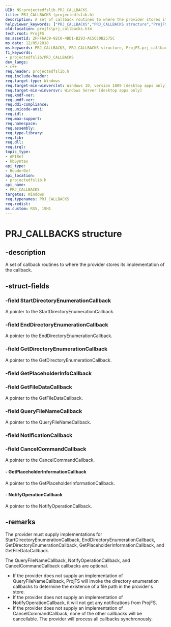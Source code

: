 ```yaml
---
UID: NS:projectedfslib.PRJ_CALLBACKS
title: PRJ_CALLBACKS (projectedfslib.h)
description: A set of callback routines to where the provider stores its implementation of the callback.helpviewer_keywords: ["PRJ_CALLBACKS","PRJ_CALLBACKS structure","ProjFS.prj_callbacks","projectedfslib/PRJ_CALLBACKS"]
old-location: projfs\prj_callbacks.htm
tech.root: ProjFS
ms.assetid: 2FFF6A39-92C0-4BD1-B293-AC5650B2575C
ms.date: 12/05/2018
ms.keywords: PRJ_CALLBACKS, PRJ_CALLBACKS structure, ProjFS.prj_callbacks, projectedfslib/PRJ_CALLBACKS
f1_keywords:
- projectedfslib/PRJ_CALLBACKS
dev_langs:
- c++
req.header: projectedfslib.h
req.include-header: 
req.target-type: Windows
req.target-min-winverclnt: Windows 10, version 1809 [desktop apps only]
req.target-min-winversvr: Windows Server [desktop apps only]
req.kmdf-ver: 
req.umdf-ver: 
req.ddi-compliance: 
req.unicode-ansi: 
req.idl: 
req.max-support: 
req.namespace: 
req.assembly: 
req.type-library: 
req.lib: 
req.dll: 
req.irql: 
topic_type:
- APIRef
- kbSyntax
api_type:
- HeaderDef
api_location:
- projectedfslib.h
api_name:
- PRJ_CALLBACKS
targetos: Windows
req.typenames: PRJ_CALLBACKS
req.redist: 
ms.custom: RS5, 19H1
---
```


# PRJ_CALLBACKS structure


## -description


A set of callback routines to where the provider stores its implementation of the callback.


## -struct-fields




### -field StartDirectoryEnumerationCallback

A pointer to the StartDirectoryEnumerationCallback.


### -field EndDirectoryEnumerationCallback

A pointer to the EndDirectoryEnumerationCallback.


### -field GetDirectoryEnumerationCallback

A pointer to the GetDirectoryEnumerationCallback.


### -field GetPlaceholderInfoCallback

 


### -field GetFileDataCallback

A pointer to the GetFileDataCallback.


### -field QueryFileNameCallback

A pointer to the QueryFileNameCallback.


### -field NotificationCallback

 


### -field CancelCommandCallback

A pointer to the CancelCommandCallback.


#### - GetPlaceholderInformationCallback

A pointer to the GetPlaceholderInformationCallback.


#### - NotifyOperationCallback

A pointer to the NotifyOperationCallback.


## -remarks



The provider must supply implementations for StartDirectoryEnumerationCallback, EndDirectoryEnumerationCallback, GetDirectoryEnumerationCallback, GetPlaceholderInformationCallback, and GetFileDataCallback. 



The QueryFileNameCallback, NotifyOperationCallback, and CancelCommandCallback callbacks are optional.

<ul>
<li>If the provider does not supply an implementation of QueryFileNameCallback, ProjFS will invoke the directory enumeration callbacks to determine the existence of a file path in the provider's store.</li>
<li>If the provider does not supply an implementation of NotifyOperationCallback, it will not get any notifications from ProjFS.</li>
<li>If the provider does not supply an implementation of CancelCommandCallback, none of the other callbacks will be cancellable. The provider will process all callbacks synchronously.</li>
</ul>




